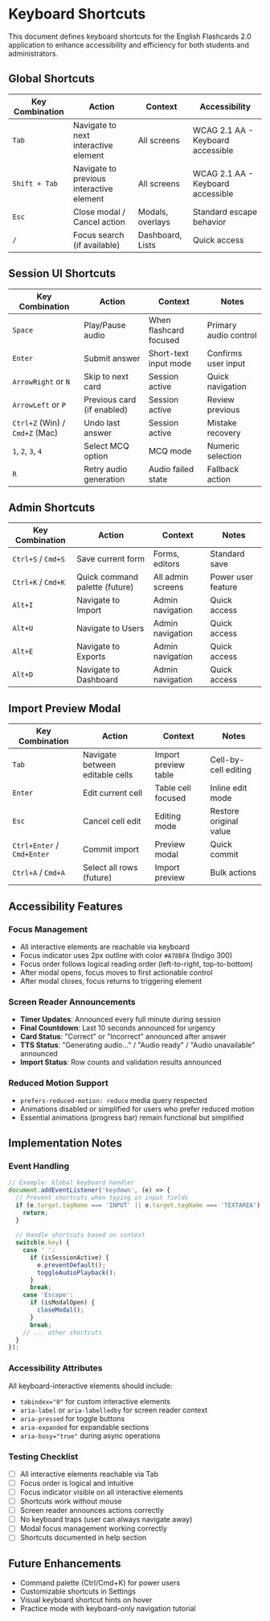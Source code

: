 # Keyboard Shortcuts

This document defines keyboard shortcuts for the English Flashcards 2.0 application to enhance accessibility and efficiency for both students and administrators.

## Global Shortcuts

| Key Combination | Action | Context | Accessibility |
|----------------|--------|---------|---------------|
| `Tab` | Navigate to next interactive element | All screens | WCAG 2.1 AA - Keyboard accessible |
| `Shift + Tab` | Navigate to previous interactive element | All screens | WCAG 2.1 AA - Keyboard accessible |
| `Esc` | Close modal / Cancel action | Modals, overlays | Standard escape behavior |
| `/` | Focus search (if available) | Dashboard, Lists | Quick access |

## Session UI Shortcuts

| Key Combination | Action | Context | Notes |
|----------------|--------|---------|-------|
| `Space` | Play/Pause audio | When flashcard focused | Primary audio control |
| `Enter` | Submit answer | Short-text input mode | Confirms user input |
| `ArrowRight` or `N` | Skip to next card | Session active | Quick navigation |
| `ArrowLeft` or `P` | Previous card (if enabled) | Session active | Review previous |
| `Ctrl+Z` (Win) / `Cmd+Z` (Mac) | Undo last answer | Session active | Mistake recovery |
| `1`, `2`, `3`, `4` | Select MCQ option | MCQ mode | Numeric selection |
| `R` | Retry audio generation | Audio failed state | Fallback action |

## Admin Shortcuts

| Key Combination | Action | Context | Notes |
|----------------|--------|---------|-------|
| `Ctrl+S` / `Cmd+S` | Save current form | Forms, editors | Standard save |
| `Ctrl+K` / `Cmd+K` | Quick command palette (future) | All admin screens | Power user feature |
| `Alt+I` | Navigate to Import | Admin navigation | Quick access |
| `Alt+U` | Navigate to Users | Admin navigation | Quick access |
| `Alt+E` | Navigate to Exports | Admin navigation | Quick access |
| `Alt+D` | Navigate to Dashboard | Admin navigation | Quick access |

## Import Preview Modal

| Key Combination | Action | Context | Notes |
|----------------|--------|---------|-------|
| `Tab` | Navigate between editable cells | Import preview table | Cell-by-cell editing |
| `Enter` | Edit current cell | Table cell focused | Inline edit mode |
| `Esc` | Cancel cell edit | Editing mode | Restore original value |
| `Ctrl+Enter` / `Cmd+Enter` | Commit import | Preview modal | Quick commit |
| `Ctrl+A` / `Cmd+A` | Select all rows (future) | Import preview | Bulk actions |

## Accessibility Features

### Focus Management
- All interactive elements are reachable via keyboard
- Focus indicator uses 2px outline with color `#A78BFA` (Indigo 300)
- Focus order follows logical reading order (left-to-right, top-to-bottom)
- After modal opens, focus moves to first actionable control
- After modal closes, focus returns to triggering element

### Screen Reader Announcements
- **Timer Updates**: Announced every full minute during session
- **Final Countdown**: Last 10 seconds announced for urgency
- **Card Status**: "Correct" or "Incorrect" announced after answer
- **TTS Status**: "Generating audio..." / "Audio ready" / "Audio unavailable" announced
- **Import Status**: Row counts and validation results announced

### Reduced Motion Support
- `prefers-reduced-motion: reduce` media query respected
- Animations disabled or simplified for users who prefer reduced motion
- Essential animations (progress bar) remain functional but simplified

## Implementation Notes

### Event Handling
```javascript
// Example: Global keyboard handler
document.addEventListener('keydown', (e) => {
  // Prevent shortcuts when typing in input fields
  if (e.target.tagName === 'INPUT' || e.target.tagName === 'TEXTAREA') {
    return;
  }
  
  // Handle shortcuts based on context
  switch(e.key) {
    case ' ':
      if (isSessionActive) {
        e.preventDefault();
        toggleAudioPlayback();
      }
      break;
    case 'Escape':
      if (isModalOpen) {
        closeModal();
      }
      break;
    // ... other shortcuts
  }
});
```

### Accessibility Attributes
All keyboard-interactive elements should include:
- `tabindex="0"` for custom interactive elements
- `aria-label` or `aria-labelledby` for screen reader context
- `aria-pressed` for toggle buttons
- `aria-expanded` for expandable sections
- `aria-busy="true"` during async operations

### Testing Checklist
- [ ] All interactive elements reachable via Tab
- [ ] Focus order is logical and intuitive
- [ ] Focus indicator visible on all interactive elements
- [ ] Shortcuts work without mouse
- [ ] Screen reader announces actions correctly
- [ ] No keyboard traps (user can always navigate away)
- [ ] Modal focus management working correctly
- [ ] Shortcuts documented in help section

## Future Enhancements
- Command palette (Ctrl/Cmd+K) for power users
- Customizable shortcuts in Settings
- Visual keyboard shortcut hints on hover
- Practice mode with keyboard-only navigation tutorial
